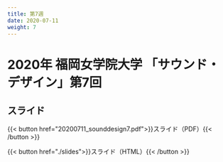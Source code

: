 ```yaml
---
title: 第7週
date: 2020-07-11
weight: 7
---
```



# 2020年 福岡女学院大学 「サウンド・デザイン」第7回


## スライド

{{< button href="20200711_sounddesign7.pdf">}}スライド（PDF）{{< /button >}}

{{< button href="./slides">}}スライド（HTML）{{< /button >}}
